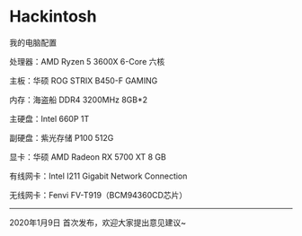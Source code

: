# Hackintosh

我的电脑配置

处理器：AMD Ryzen 5 3600X 6-Core 六核

主板：华硕 ROG STRIX B450-F GAMING

内存：海盗船 DDR4 3200MHz 8GB*2

主硬盘：Intel 660P 1T

副硬盘：紫光存储 P100 512G

显卡：华硕 AMD Radeon RX 5700 XT 8 GB

有线网卡：Intel I211 Gigabit Network Connection

无线网卡：Fenvi FV-T919（BCM94360CD芯片）

---------------------------------------------------------

2020年1月9日 首次发布，欢迎大家提出意见建议~
